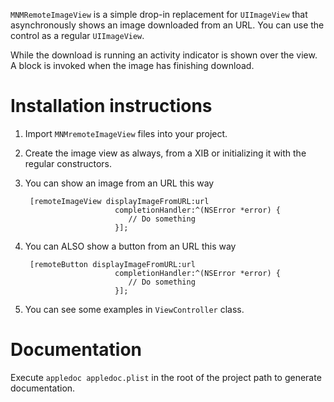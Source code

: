 `MNMRemoteImageView` is a simple drop-in replacement for `UIImageView` that asynchronously shows an image downloaded from an URL. You can use the control as a regular `UIImageView`.

While the download is running an activity indicator is shown over the view. A block is invoked when the image has finishing download.

Installation instructions
=========================

1. Import `MNMremoteImageView` files into your project.
2. Create the image view as always, from a XIB or initializing it with the regular constructors.
3. You can show an image from an URL this way

        [remoteImageView displayImageFromURL:url
                           completionHandler:^(NSError *error) {
                              // Do something 
                           }];
4. You can ALSO show a button from an URL this way

        [remoteButton displayImageFromURL:url
                           completionHandler:^(NSError *error) {
                              // Do something 
                           }];                           

5. You can see some examples in `ViewController` class.

Documentation
=============

Execute `appledoc appledoc.plist` in the root of the project path to generate documentation. 
